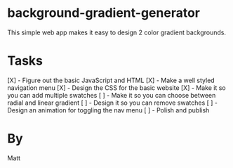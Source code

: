 # background-gradient-generator

This simple web app makes it easy to design 2 color gradient backgrounds.

# Tasks

[X] - Figure out the basic JavaScript and HTML
[X] - Make a well styled navigation menu
[X] - Design the CSS for the basic website
[X] - Make it so you can add multiple swatches
[ ] - Make it so you can choose between radial and linear gradient
[ ] - Design it so you can remove swatches
[ ] - Design an animation for toggling the nav menu
[ ] - Polish and publish

# By

Matt
